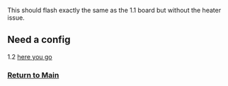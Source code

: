 <PENDING TEST ARTICLE>

This should flash exactly the same as the 1.1 board but without the heater issue.

## Need a config 
1.2 [here you go](./example_configs/toolhead_btt_ebbcan_G0B1_v1.2.cfg)


### [Return to Main](../index.md)

<WIP>
